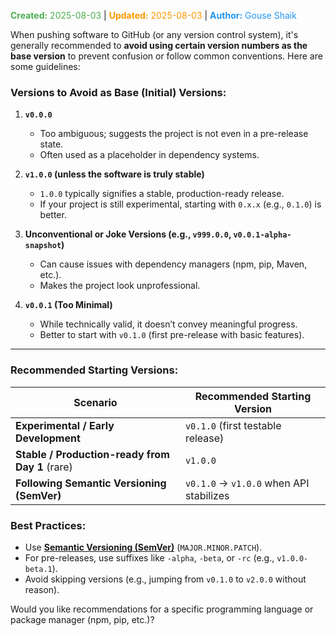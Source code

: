 <span style="color:#4caf50;"><b>Created:</b> 2025-08-03</span> | <span style="color:#ff9800;"><b>Updated:</b> 2025-08-03</span> | <span style="color:#2196f3;"><b>Author:</b> Gouse Shaik</span>

When pushing software to GitHub (or any version control system), it's generally recommended to **avoid using certain version numbers as the base version** to prevent confusion or follow common conventions. Here are some guidelines:

### **Versions to Avoid as Base (Initial) Versions:**
1. **`v0.0.0`**  
   - Too ambiguous; suggests the project is not even in a pre-release state.
   - Often used as a placeholder in dependency systems.

2. **`v1.0.0` (unless the software is truly stable)**  
   - `1.0.0` typically signifies a stable, production-ready release.  
   - If your project is still experimental, starting with `0.x.x` (e.g., `0.1.0`) is better.

3. **Unconventional or Joke Versions (e.g., `v999.0.0`, `v0.0.1-alpha-snapshot`)**  
   - Can cause issues with dependency managers (npm, pip, Maven, etc.).  
   - Makes the project look unprofessional.

4. **`v0.0.1` (Too Minimal)**  
   - While technically valid, it doesn’t convey meaningful progress.  
   - Better to start with `v0.1.0` (first pre-release with basic features).

---

### **Recommended Starting Versions:**
| Scenario | Recommended Starting Version |
|----------|-----------------------------|
| **Experimental / Early Development** | `v0.1.0` (first testable release) |
| **Stable / Production-ready from Day 1** (rare) | `v1.0.0` |
| **Following Semantic Versioning (SemVer)** | `v0.1.0` → `v1.0.0` when API stabilizes |

### **Best Practices:**
- Use **[Semantic Versioning (SemVer)](https://semver.org/)** (`MAJOR.MINOR.PATCH`).  
- For pre-releases, use suffixes like `-alpha`, `-beta`, or `-rc` (e.g., `v1.0.0-beta.1`).  
- Avoid skipping versions (e.g., jumping from `v0.1.0` to `v2.0.0` without reason).  

Would you like recommendations for a specific programming language or package manager (npm, pip, etc.)?